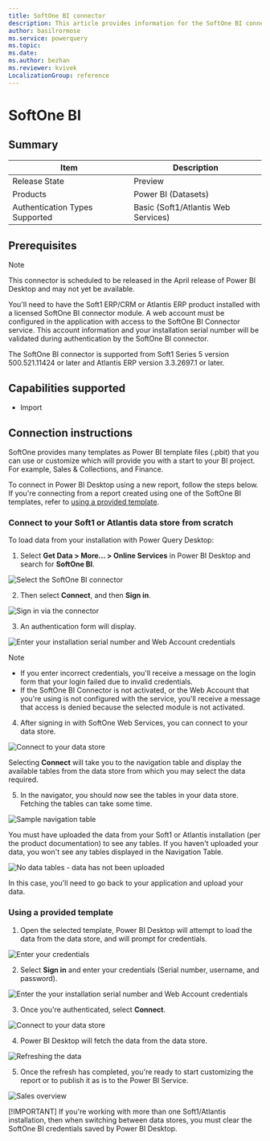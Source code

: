 ```yaml
---
title: SoftOne BI connector
description: This article provides information for the SoftOne BI connector and a tutorial for usage.
author: basilrormose
ms.service: powerquery
ms.topic: 
ms.date: 
ms.author: bezhan
ms.reviewer: kvivek
LocalizationGroup: reference
---
```


# SoftOne BI

## Summary

| Item | Description |
| ---- | ----------- |
| Release State | Preview |
| Products | Power BI (Datasets) |
| Authentication Types Supported | Basic (Soft1/Atlantis Web Services) |

## Prerequisites

>[!Note]
> This connector is scheduled to be released in the April release of Power BI Desktop and may not yet be available.

You'll need to have the Soft1 ERP/CRM or Atlantis ERP product installed with a licensed SoftOne BI connector module. A web account must be configured in the application with access to the SoftOne BI Connector service. This account information and your installation serial number will be validated during authentication by the SoftOne BI connector.

The SoftOne BI connector is supported from Soft1 Series 5 version 500.521.11424 or later and Atlantis ERP version 3.3.2697.1 or later.

## Capabilities supported

* Import

## Connection instructions 

SoftOne provides many templates as Power BI template files (.pbit) that you can use or customize which will provide you with a start to your BI project. For example, Sales & Collections, and Finance.

To connect in Power BI Desktop using a new report, follow the steps below. If you're connecting from a report created using one of the SoftOne BI templates, refer to [using a provided template](#using-a-provided-template).

### Connect to your Soft1 or Atlantis data store from scratch

To load data from your installation with Power Query Desktop:

1. Select **Get Data > More... > Online Services** in Power BI Desktop and search for **SoftOne BI**.

![Select the SoftOne BI connector](media/softone-bi/softone-bi-select.png)

2. Then select **Connect**, and then **Sign in**.

![Sign in via the connector](media/softone-bi/softone-bi-connect.png)

3. An authentication form will display.

![Enter your installation serial number and Web Account credentials](media/softone-bi/softone-bi-login.png)

>[!NOTE]
>* If you enter incorrect credentials, you'll receive a message on the login form that your login failed due to invalid credentials.
>* If the SoftOne BI Connector is not activated, or the Web Account that you're using is not configured with the service, you'll receive a message that access is denied because the selected module is not activated.

4. After signing in with SoftOne Web Services, you can connect to your data store.

![Connect to your data store](media/softone-bi/softone-bi-connect-data-store.png)

Selecting **Connect** will take you to the navigation table and display the available tables from the data store from which you may select the data required.

5. In the navigator, you should now see the tables in your data store. Fetching the tables can take some time.

![Sample navigation table](media/softone-bi/softone-bi-navtable.png)


You must have uploaded the data from your Soft1 or Atlantis installation (per the product documentation) to see any tables. If you haven't uploaded your data, you won't see any tables displayed in the Navigation Table.

![No data tables - data has not been uploaded](media/softone-bi/softone-bi-no-data.png)

In this case, you'll need to go back to your application and upload your data.

### Using a provided template

1. Open the selected template, Power BI Desktop will attempt to load the data from the data store, and will prompt for credentials. 

![Enter your credentials](media/softone-bi/softone-bi-open-template.png)

2. Select **Sign in** and enter your credentials (Serial number, username, and password).

![Enter the your installation serial number and Web Account credentials](media/softone-bi/softone-bi-login.png)

3. Once you're authenticated, select **Connect**. 

![Connect to your data store](media/softone-bi/softone-bi-connect-data-store.png)

4. Power BI Desktop will fetch the data from the data store.

![Refreshing the data](media/softone-bi/softone-bi-refresh.png)

5. Once the refresh has completed, you're ready to start customizing the report or to publish it as is to the Power BI Service.

![Sales overview](media/softone-bi/softone-bi-sales-overview.png)

[!IMPORTANT]
If you're working with more than one Soft1/Atlantis installation, then when switching between data stores, you must clear the SoftOne BI credentials saved by Power BI Desktop.


